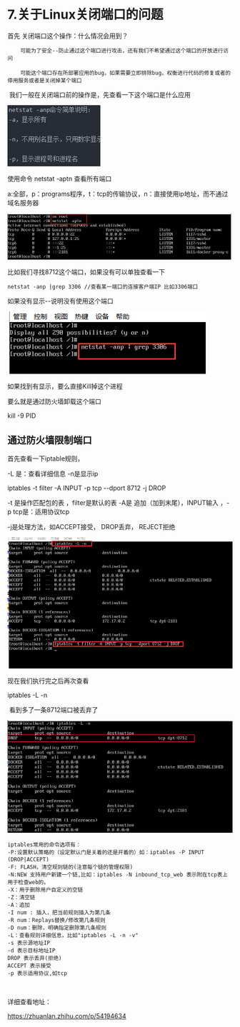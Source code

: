 # 7.关于Linux关闭端口的问题



  首先 关闭端口这个操作：什么情况会用到？

```
	可能为了安全--防止通过这个端口进行攻击，还有我们不希望通过这个端口的开放进行访问
	
	可能这个端口存在所部署应用的bug，如果需要立即排除bug，权衡进行代码的修复或者的停用服务或者是关闭掉某个端口
```





​	我们一般在关闭端口前的操作是，先查看一下这个端口是什么应用

![1647873134005](../../../.vuepress/public/images/1647873134005.png)



使用命令 netstat -aptn 查看所有端口

​	a:全部，p：programs程序，t：tcp的传输协议，n：直接使用ip地址，而不通过域名服务器

![1647873200695](../../../.vuepress/public/images/1647873200695.png)



比如我们寻找8712这个端口，如果没有可以单独查看一下

```
netstat -anp |grep 3306 //查看某一端口的连接客户端IP 比如3306端口
```



如果没有显示--说明没有使用这个端口

![1647873879494](../../../.vuepress/public/images/1647873879494.png)



如果找到有显示，要么直接Kill掉这个进程

要么就是通过防火墙卸载这个端口

kill -9 PID 





## 通过防火墙限制端口

首先查看一下iptable规则，

-L 是：查看详细信息     -n是显示ip 



iptables -t filter -A INPUT -p tcp --dport 8712 -j DROP



-t 是操作匹配包的表 ，filter是默认的表 -A是 追加（加到末尾），INPUT输入 ，-p tcp是：适用协议tcp

-j是处理方法，如ACCEPT接受， DROP丢弃， REJECT拒绝



![1647876167536](../../../.vuepress/public/images/1647876167536.png)



现在我们执行完之后再次查看

iptables -L -n

​		看到多了一条8712端口被丢弃了

![1647877387128](../../../.vuepress/public/images/1647877387128.png)





```
iptables常用的命令选项有：
-P:设置默认策略的（设定默认门是关着的还是开着的）如：iptables -P INPUT (DROP|ACCEPT)
-F: FLASH，清空规则链的(注意每个链的管理权限)
-N:NEW 支持用户新建一个链,比如：iptables -N inbound_tcp_web 表示附在tcp表上用于检查web的。
-X：用于删除用户自定义的空链
-Z：清空链
-A：追加
-I num : 插入，把当前规则插入为第几条
-R num：Replays替换/修改第几条规则
-D num：删除，明确指定删除第几条规则
-L：查看规则详细信息，比如"iptables -L -n -v"
-s 表示源地址IP
-d 表示目标地址IP
DROP 表示丢弃(拒绝)
ACCEPT 表示接受
-p 表示适用协议,如tcp



```



详细查看地址：

https://zhuanlan.zhihu.com/p/54194634









































































































